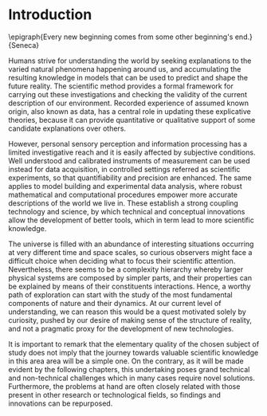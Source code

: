 # Introduction

\epigraph{Every new beginning comes from some other beginning's end.}{Seneca}

Humans strive for understanding the world by seeking explanations
to the varied natural phenomena happening around us,
and accumulating the resulting knowledge in models that
can be used to predict and shape the future reality.
The scientific method provides a formal framework for carrying out these
investigations and checking the validity of the current description of
our environment. Recorded experience of assumed known origin,
also known as data, has a central role in updating these explicative
theories, because it can provide quantitative or qualitative
support of some candidate explanations over others.

However, personal sensory perception and information processing has a
limited investigative reach and it is easily affected by subjective
conditions. Well understood and calibrated instruments of
measurement can be used instead for data acquisition, in controlled
settings referred as scientific experiments, so that
quantifiability and precision are enhanced. The same
applies to model building and experimental data analysis, where robust
mathematical and computational procedures empower more accurate
descriptions of the world we live in. These establish a
strong coupling technology and science, by which technical and conceptual
innovations allow the development of better tools, which in term lead
to more scientific knowledge.

The universe is filled with an abundance of
interesting situations occurring at very
different time and space scales, so curious observers might
face a difficult choice when deciding what to focus their scientific
attention. Nevertheless, there seems to be a complexity hierarchy
whereby larger physical systems are composed by simpler parts, and
their properties can be explained by means of their
constituents interactions. Hence, a worthy path of exploration can
start with the study of the most fundamental components of nature and
their dynamics. At our current level of understanding,
we can reason this would be a quest motivated solely by curiosity, pushed
by our desire of making sense of the structure of reality, and not
a pragmatic proxy for the development of new technologies.

It is important to remark that the elementary quality of the chosen subject
of study does not
imply that the journey towards valuable scientific knowledge in this area
area will be a simple one. On the contrary, as it will be made evident
by the following chapters, this undertaking poses grand technical
and non-technical challenges which in many cases require novel solutions.
Furthermore, the problems at hand are often closely related with those
present in other research or technological fields, so findings
and innovations can be repurposed.

<!--- NOTE: interdisciplinarity,
            highlight links,
            bidirectional relation --->

<!--- NOTE: comment on the different problem definition and use of
different language --->
